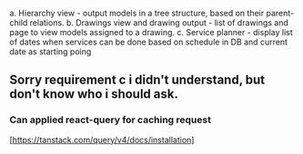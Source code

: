 a. Hierarchy view - output models in a tree structure, based on their parent-child relations.
b. Drawings view and drawing output - list of drawings and page to view models assigned to a drawing.
c. Service planner - display list of dates when services can be done based on schedule in DB and current date as starting poing

## Sorry requirement c i didn't understand, but don't know who i should ask.

### Can applied react-query for caching request
[https://tanstack.com/query/v4/docs/installation]